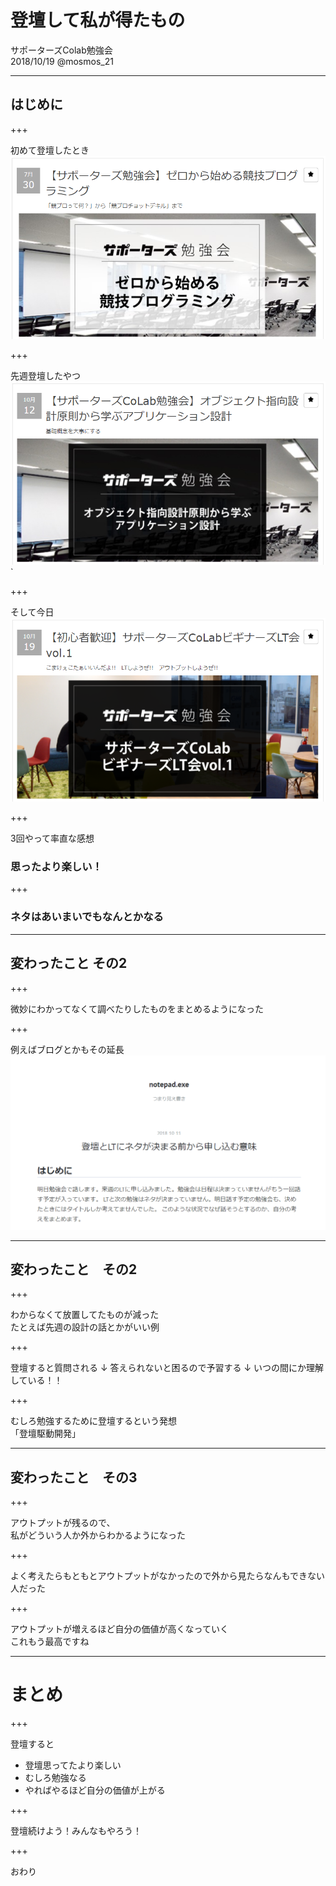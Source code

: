 # 登壇して私が得たもの

サポーターズColab勉強会  
2018/10/19 @mosmos_21

---

## はじめに

+++

初めて登壇したとき
![1](images/1.PNG)

+++

先週登壇したやつ
![2](images/2.PNG)`

+++

そして今日
![3](images/3.PNG)

+++

3回やって率直な感想

### 思ったより楽しい！

+++

### ネタはあいまいでもなんとかなる

---

## 変わったこと その2

+++

微妙にわかってなくて調べたりしたものをまとめるようになった

+++

例えばブログとかもその延長
![4](images/4.PNG)

---

## 変わったこと　その2

+++

わからなくて放置してたものが減った  
たとえば先週の設計の話とかがいい例

+++

登壇すると質問される
↓
答えられないと困るので予習する
↓
いつの間にか理解している！！

+++

むしろ勉強するために登壇するという発想  
「登壇駆動開発」

---

## 変わったこと　その3

+++

アウトプットが残るので、  
私がどういう人か外からわかるようになった

+++

よく考えたらもともとアウトプットがなかったので外から見たらなんもできない人だった

+++

アウトプットが増えるほど自分の価値が高くなっていく  
これもう最高ですね

---

# まとめ

+++

登壇すると

- 登壇思ってたより楽しい
- むしろ勉強なる
- やればやるほど自分の価値が上がる

+++

登壇続けよう！みんなもやろう！

+++

おわり